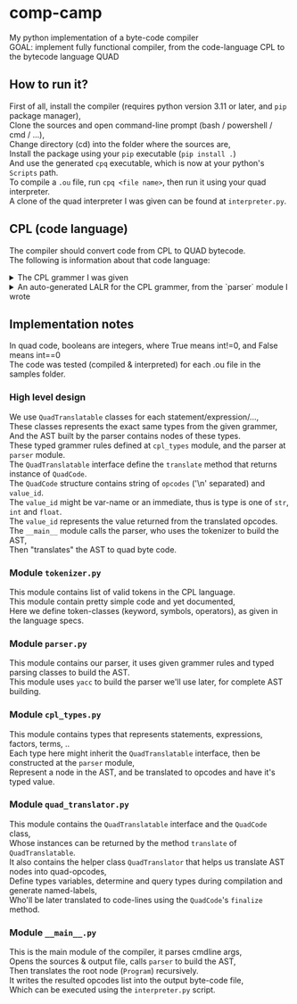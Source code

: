 # comp-camp
My python implementation of a byte-code compiler <br />
GOAL: implement fully functional compiler, from the code-language CPL to the bytecode language QUAD

## How to run it?
First of all, install the compiler (requires python version 3.11 or later, and `pip` package manager), <br />
Clone the sources and open command-line prompt (bash / powershell / cmd / ...), <br />
Change directory (cd) into the folder where the sources are, <br />
Install the package using your `pip` executable (`pip install .`) <br />
And use the generated `cpq` executable, which is now at your python's `Scripts` path. <br />
To compile a `.ou` file, run `cpq <file name>`, then run it using your quad interpreter. <br />
A clone of the quad interpreter I was given can be found at `interpreter.py`.

## CPL (code language)
The compiler should convert code from CPL to QUAD bytecode. <br />
The following is information about that code language:

<details>
    <summary>The CPL grammer I was given</summary>

    program -> declarations stmt_block

    declarations -> declarations declaration
        | epsilon

    declaration -> idlist ':' type ';'

    type -> INT
        | FLOAT

    idlist -> idlist ',' ID
        | ID

    stmt -> assignment_stmt
        | input_stmt
        | output_stmt
        | if_stmt
        | while_stmt
        | switch_stmt
        | break_stmt
        | stmt_block

    assignment_stmt -> ID '=' expression ';'

    input_stmt -> INPUT '(' ID ')' ';'

    output_stmt -> OUTPUT '(' expression ')' ';'

    if_stmt -> IF '(' boolexpr ')' stmt ELSE stmt

    while_stmt -> WHILE '(' boolexpr ')' stmt

    switch_stmt -> SWITCH '(' expression ')' '{' caselist DEFAULT ':' stmtlist '}'

    caselist -> caselist CASE NUM ':' stmtlist
        | epsilon

    break_stmt -> BREAK ';'

    stmt_block -> '{' stmtlist '}'

    stmtlist -> stmtlist stmt
        | epsilon

    boolexpr -> boolexpr OR boolterm
        | boolterm

    boolterm -> boolterm AND boolfactor
        | boolfactor

    boolfactor -> NOT '(' boolexpr ')'
        | expression RELOP expression

    expression -> expression ADDOP term
        | term

    term -> term MULOP factor
        | factor

    factor -> '(' expression ')'
        | CAST '(' expression ')'
        | ID
        | NUM
</details>

<details>
    <summary>An auto-generated LALR for the CPL grammer, from the `parser` module I wrote</summary>

    state 0

        (0) S' -> . program
        (1) program -> . declarations stmt_block
        (2) declarations -> . declarations declaration
        (3) declarations -> . epsilon
        (43) epsilon -> .

        LBRACE          reduce using rule 43 (epsilon -> .)
        ID              reduce using rule 43 (epsilon -> .)

        program                        shift and go to state 1
        declarations                   shift and go to state 2
        epsilon                        shift and go to state 3

    state 1

        (0) S' -> program .



    state 2

        (1) program -> declarations . stmt_block
        (2) declarations -> declarations . declaration
        (26) stmt_block -> . LBRACE stmtlist RBRACE
        (4) declaration -> . idlist COLONS type SEMICOLON
        (7) idlist -> . idlist COMMA ID
        (8) idlist -> . ID

        LBRACE          shift and go to state 6
        ID              shift and go to state 8

        stmt_block                     shift and go to state 4
        declaration                    shift and go to state 5
        idlist                         shift and go to state 7

    state 3

        (3) declarations -> epsilon .

        LBRACE          reduce using rule 3 (declarations -> epsilon .)
        ID              reduce using rule 3 (declarations -> epsilon .)


    state 4

        (1) program -> declarations stmt_block .

        $end            reduce using rule 1 (program -> declarations stmt_block .)


    state 5

        (2) declarations -> declarations declaration .

        LBRACE          reduce using rule 2 (declarations -> declarations declaration .)
        ID              reduce using rule 2 (declarations -> declarations declaration .)


    state 6

        (26) stmt_block -> LBRACE . stmtlist RBRACE
        (27) stmtlist -> . stmtlist stmt
        (28) stmtlist -> . epsilon
        (43) epsilon -> .

        RBRACE          reduce using rule 43 (epsilon -> .)
        ID              reduce using rule 43 (epsilon -> .)
        INPUT           reduce using rule 43 (epsilon -> .)
        OUTPUT          reduce using rule 43 (epsilon -> .)
        IF              reduce using rule 43 (epsilon -> .)
        WHILE           reduce using rule 43 (epsilon -> .)
        SWITCH          reduce using rule 43 (epsilon -> .)
        BREAK           reduce using rule 43 (epsilon -> .)
        LBRACE          reduce using rule 43 (epsilon -> .)

        stmtlist                       shift and go to state 9
        epsilon                        shift and go to state 10

    state 7

        (4) declaration -> idlist . COLONS type SEMICOLON
        (7) idlist -> idlist . COMMA ID

        COLONS          shift and go to state 11
        COMMA           shift and go to state 12


    state 8

        (8) idlist -> ID .

        COLONS          reduce using rule 8 (idlist -> ID .)
        COMMA           reduce using rule 8 (idlist -> ID .)


    state 9

        (26) stmt_block -> LBRACE stmtlist . RBRACE
        (27) stmtlist -> stmtlist . stmt
        (9) stmt -> . assignment_stmt
        (10) stmt -> . input_stmt
        (11) stmt -> . output_stmt
        (12) stmt -> . if_stmt
        (13) stmt -> . while_stmt
        (14) stmt -> . switch_stmt
        (15) stmt -> . break_stmt
        (16) stmt -> . stmt_block
        (17) assignment_stmt -> . ID ASSIGNMENT expression SEMICOLON
        (18) input_stmt -> . INPUT LPARENT ID RPARENT SEMICOLON
        (19) output_stmt -> . OUTPUT LPARENT expression RPARENT SEMICOLON
        (20) if_stmt -> . IF LPARENT boolexpr RPARENT stmt ELSE stmt
        (21) while_stmt -> . WHILE LPARENT boolexpr RPARENT stmt
        (22) switch_stmt -> . SWITCH LPARENT expression RPARENT LBRACE caselist DEFAULT COLONS stmtlist RBRACE
        (25) break_stmt -> . BREAK SEMICOLON
        (26) stmt_block -> . LBRACE stmtlist RBRACE

        RBRACE          shift and go to state 13
        ID              shift and go to state 23
        INPUT           shift and go to state 24
        OUTPUT          shift and go to state 25
        IF              shift and go to state 26
        WHILE           shift and go to state 27
        SWITCH          shift and go to state 28
        BREAK           shift and go to state 29
        LBRACE          shift and go to state 6

        stmt                           shift and go to state 14
        assignment_stmt                shift and go to state 15
        input_stmt                     shift and go to state 16
        output_stmt                    shift and go to state 17
        if_stmt                        shift and go to state 18
        while_stmt                     shift and go to state 19
        switch_stmt                    shift and go to state 20
        break_stmt                     shift and go to state 21
        stmt_block                     shift and go to state 22

    state 10

        (28) stmtlist -> epsilon .

        RBRACE          reduce using rule 28 (stmtlist -> epsilon .)
        ID              reduce using rule 28 (stmtlist -> epsilon .)
        INPUT           reduce using rule 28 (stmtlist -> epsilon .)
        OUTPUT          reduce using rule 28 (stmtlist -> epsilon .)
        IF              reduce using rule 28 (stmtlist -> epsilon .)
        WHILE           reduce using rule 28 (stmtlist -> epsilon .)
        SWITCH          reduce using rule 28 (stmtlist -> epsilon .)
        BREAK           reduce using rule 28 (stmtlist -> epsilon .)
        LBRACE          reduce using rule 28 (stmtlist -> epsilon .)
        DEFAULT         reduce using rule 28 (stmtlist -> epsilon .)
        CASE            reduce using rule 28 (stmtlist -> epsilon .)


    state 11

        (4) declaration -> idlist COLONS . type SEMICOLON
        (5) type -> . INT
        (6) type -> . FLOAT

        INT             shift and go to state 31
        FLOAT           shift and go to state 32

        type                           shift and go to state 30

    state 12

        (7) idlist -> idlist COMMA . ID

        ID              shift and go to state 33


    state 13

        (26) stmt_block -> LBRACE stmtlist RBRACE .

        $end            reduce using rule 26 (stmt_block -> LBRACE stmtlist RBRACE .)
        RBRACE          reduce using rule 26 (stmt_block -> LBRACE stmtlist RBRACE .)
        ID              reduce using rule 26 (stmt_block -> LBRACE stmtlist RBRACE .)
        INPUT           reduce using rule 26 (stmt_block -> LBRACE stmtlist RBRACE .)
        OUTPUT          reduce using rule 26 (stmt_block -> LBRACE stmtlist RBRACE .)
        IF              reduce using rule 26 (stmt_block -> LBRACE stmtlist RBRACE .)
        WHILE           reduce using rule 26 (stmt_block -> LBRACE stmtlist RBRACE .)
        SWITCH          reduce using rule 26 (stmt_block -> LBRACE stmtlist RBRACE .)
        BREAK           reduce using rule 26 (stmt_block -> LBRACE stmtlist RBRACE .)
        LBRACE          reduce using rule 26 (stmt_block -> LBRACE stmtlist RBRACE .)
        ELSE            reduce using rule 26 (stmt_block -> LBRACE stmtlist RBRACE .)
        DEFAULT         reduce using rule 26 (stmt_block -> LBRACE stmtlist RBRACE .)
        CASE            reduce using rule 26 (stmt_block -> LBRACE stmtlist RBRACE .)


    state 14

        (27) stmtlist -> stmtlist stmt .

        RBRACE          reduce using rule 27 (stmtlist -> stmtlist stmt .)
        ID              reduce using rule 27 (stmtlist -> stmtlist stmt .)
        INPUT           reduce using rule 27 (stmtlist -> stmtlist stmt .)
        OUTPUT          reduce using rule 27 (stmtlist -> stmtlist stmt .)
        IF              reduce using rule 27 (stmtlist -> stmtlist stmt .)
        WHILE           reduce using rule 27 (stmtlist -> stmtlist stmt .)
        SWITCH          reduce using rule 27 (stmtlist -> stmtlist stmt .)
        BREAK           reduce using rule 27 (stmtlist -> stmtlist stmt .)
        LBRACE          reduce using rule 27 (stmtlist -> stmtlist stmt .)
        DEFAULT         reduce using rule 27 (stmtlist -> stmtlist stmt .)
        CASE            reduce using rule 27 (stmtlist -> stmtlist stmt .)


    state 15

        (9) stmt -> assignment_stmt .

        RBRACE          reduce using rule 9 (stmt -> assignment_stmt .)
        ID              reduce using rule 9 (stmt -> assignment_stmt .)
        INPUT           reduce using rule 9 (stmt -> assignment_stmt .)
        OUTPUT          reduce using rule 9 (stmt -> assignment_stmt .)
        IF              reduce using rule 9 (stmt -> assignment_stmt .)
        WHILE           reduce using rule 9 (stmt -> assignment_stmt .)
        SWITCH          reduce using rule 9 (stmt -> assignment_stmt .)
        BREAK           reduce using rule 9 (stmt -> assignment_stmt .)
        LBRACE          reduce using rule 9 (stmt -> assignment_stmt .)
        ELSE            reduce using rule 9 (stmt -> assignment_stmt .)
        DEFAULT         reduce using rule 9 (stmt -> assignment_stmt .)
        CASE            reduce using rule 9 (stmt -> assignment_stmt .)


    state 16

        (10) stmt -> input_stmt .

        RBRACE          reduce using rule 10 (stmt -> input_stmt .)
        ID              reduce using rule 10 (stmt -> input_stmt .)
        INPUT           reduce using rule 10 (stmt -> input_stmt .)
        OUTPUT          reduce using rule 10 (stmt -> input_stmt .)
        IF              reduce using rule 10 (stmt -> input_stmt .)
        WHILE           reduce using rule 10 (stmt -> input_stmt .)
        SWITCH          reduce using rule 10 (stmt -> input_stmt .)
        BREAK           reduce using rule 10 (stmt -> input_stmt .)
        LBRACE          reduce using rule 10 (stmt -> input_stmt .)
        ELSE            reduce using rule 10 (stmt -> input_stmt .)
        DEFAULT         reduce using rule 10 (stmt -> input_stmt .)
        CASE            reduce using rule 10 (stmt -> input_stmt .)


    state 17

        (11) stmt -> output_stmt .

        RBRACE          reduce using rule 11 (stmt -> output_stmt .)
        ID              reduce using rule 11 (stmt -> output_stmt .)
        INPUT           reduce using rule 11 (stmt -> output_stmt .)
        OUTPUT          reduce using rule 11 (stmt -> output_stmt .)
        IF              reduce using rule 11 (stmt -> output_stmt .)
        WHILE           reduce using rule 11 (stmt -> output_stmt .)
        SWITCH          reduce using rule 11 (stmt -> output_stmt .)
        BREAK           reduce using rule 11 (stmt -> output_stmt .)
        LBRACE          reduce using rule 11 (stmt -> output_stmt .)
        ELSE            reduce using rule 11 (stmt -> output_stmt .)
        DEFAULT         reduce using rule 11 (stmt -> output_stmt .)
        CASE            reduce using rule 11 (stmt -> output_stmt .)


    state 18

        (12) stmt -> if_stmt .

        RBRACE          reduce using rule 12 (stmt -> if_stmt .)
        ID              reduce using rule 12 (stmt -> if_stmt .)
        INPUT           reduce using rule 12 (stmt -> if_stmt .)
        OUTPUT          reduce using rule 12 (stmt -> if_stmt .)
        IF              reduce using rule 12 (stmt -> if_stmt .)
        WHILE           reduce using rule 12 (stmt -> if_stmt .)
        SWITCH          reduce using rule 12 (stmt -> if_stmt .)
        BREAK           reduce using rule 12 (stmt -> if_stmt .)
        LBRACE          reduce using rule 12 (stmt -> if_stmt .)
        ELSE            reduce using rule 12 (stmt -> if_stmt .)
        DEFAULT         reduce using rule 12 (stmt -> if_stmt .)
        CASE            reduce using rule 12 (stmt -> if_stmt .)


    state 19

        (13) stmt -> while_stmt .

        RBRACE          reduce using rule 13 (stmt -> while_stmt .)
        ID              reduce using rule 13 (stmt -> while_stmt .)
        INPUT           reduce using rule 13 (stmt -> while_stmt .)
        OUTPUT          reduce using rule 13 (stmt -> while_stmt .)
        IF              reduce using rule 13 (stmt -> while_stmt .)
        WHILE           reduce using rule 13 (stmt -> while_stmt .)
        SWITCH          reduce using rule 13 (stmt -> while_stmt .)
        BREAK           reduce using rule 13 (stmt -> while_stmt .)
        LBRACE          reduce using rule 13 (stmt -> while_stmt .)
        ELSE            reduce using rule 13 (stmt -> while_stmt .)
        DEFAULT         reduce using rule 13 (stmt -> while_stmt .)
        CASE            reduce using rule 13 (stmt -> while_stmt .)


    state 20

        (14) stmt -> switch_stmt .

        RBRACE          reduce using rule 14 (stmt -> switch_stmt .)
        ID              reduce using rule 14 (stmt -> switch_stmt .)
        INPUT           reduce using rule 14 (stmt -> switch_stmt .)
        OUTPUT          reduce using rule 14 (stmt -> switch_stmt .)
        IF              reduce using rule 14 (stmt -> switch_stmt .)
        WHILE           reduce using rule 14 (stmt -> switch_stmt .)
        SWITCH          reduce using rule 14 (stmt -> switch_stmt .)
        BREAK           reduce using rule 14 (stmt -> switch_stmt .)
        LBRACE          reduce using rule 14 (stmt -> switch_stmt .)
        ELSE            reduce using rule 14 (stmt -> switch_stmt .)
        DEFAULT         reduce using rule 14 (stmt -> switch_stmt .)
        CASE            reduce using rule 14 (stmt -> switch_stmt .)


    state 21

        (15) stmt -> break_stmt .

        RBRACE          reduce using rule 15 (stmt -> break_stmt .)
        ID              reduce using rule 15 (stmt -> break_stmt .)
        INPUT           reduce using rule 15 (stmt -> break_stmt .)
        OUTPUT          reduce using rule 15 (stmt -> break_stmt .)
        IF              reduce using rule 15 (stmt -> break_stmt .)
        WHILE           reduce using rule 15 (stmt -> break_stmt .)
        SWITCH          reduce using rule 15 (stmt -> break_stmt .)
        BREAK           reduce using rule 15 (stmt -> break_stmt .)
        LBRACE          reduce using rule 15 (stmt -> break_stmt .)
        ELSE            reduce using rule 15 (stmt -> break_stmt .)
        DEFAULT         reduce using rule 15 (stmt -> break_stmt .)
        CASE            reduce using rule 15 (stmt -> break_stmt .)


    state 22

        (16) stmt -> stmt_block .

        RBRACE          reduce using rule 16 (stmt -> stmt_block .)
        ID              reduce using rule 16 (stmt -> stmt_block .)
        INPUT           reduce using rule 16 (stmt -> stmt_block .)
        OUTPUT          reduce using rule 16 (stmt -> stmt_block .)
        IF              reduce using rule 16 (stmt -> stmt_block .)
        WHILE           reduce using rule 16 (stmt -> stmt_block .)
        SWITCH          reduce using rule 16 (stmt -> stmt_block .)
        BREAK           reduce using rule 16 (stmt -> stmt_block .)
        LBRACE          reduce using rule 16 (stmt -> stmt_block .)
        ELSE            reduce using rule 16 (stmt -> stmt_block .)
        DEFAULT         reduce using rule 16 (stmt -> stmt_block .)
        CASE            reduce using rule 16 (stmt -> stmt_block .)


    state 23

        (17) assignment_stmt -> ID . ASSIGNMENT expression SEMICOLON

        ASSIGNMENT      shift and go to state 34


    state 24

        (18) input_stmt -> INPUT . LPARENT ID RPARENT SEMICOLON

        LPARENT         shift and go to state 35


    state 25

        (19) output_stmt -> OUTPUT . LPARENT expression RPARENT SEMICOLON

        LPARENT         shift and go to state 36


    state 26

        (20) if_stmt -> IF . LPARENT boolexpr RPARENT stmt ELSE stmt

        LPARENT         shift and go to state 37


    state 27

        (21) while_stmt -> WHILE . LPARENT boolexpr RPARENT stmt

        LPARENT         shift and go to state 38


    state 28

        (22) switch_stmt -> SWITCH . LPARENT expression RPARENT LBRACE caselist DEFAULT COLONS stmtlist RBRACE

        LPARENT         shift and go to state 39


    state 29

        (25) break_stmt -> BREAK . SEMICOLON

        SEMICOLON       shift and go to state 40


    state 30

        (4) declaration -> idlist COLONS type . SEMICOLON

        SEMICOLON       shift and go to state 41


    state 31

        (5) type -> INT .

        SEMICOLON       reduce using rule 5 (type -> INT .)


    state 32

        (6) type -> FLOAT .

        SEMICOLON       reduce using rule 6 (type -> FLOAT .)


    state 33

        (7) idlist -> idlist COMMA ID .

        COLONS          reduce using rule 7 (idlist -> idlist COMMA ID .)
        COMMA           reduce using rule 7 (idlist -> idlist COMMA ID .)


    state 34

        (17) assignment_stmt -> ID ASSIGNMENT . expression SEMICOLON
        (35) expression -> . expression ADDOP term
        (36) expression -> . term
        (37) term -> . term MULOP factor
        (38) term -> . factor
        (39) factor -> . LPARENT expression RPARENT
        (40) factor -> . CAST LPARENT expression RPARENT
        (41) factor -> . ID
        (42) factor -> . NUM

        LPARENT         shift and go to state 46
        CAST            shift and go to state 47
        ID              shift and go to state 42
        NUM             shift and go to state 48

        expression                     shift and go to state 43
        term                           shift and go to state 44
        factor                         shift and go to state 45

    state 35

        (18) input_stmt -> INPUT LPARENT . ID RPARENT SEMICOLON

        ID              shift and go to state 49


    state 36

        (19) output_stmt -> OUTPUT LPARENT . expression RPARENT SEMICOLON
        (35) expression -> . expression ADDOP term
        (36) expression -> . term
        (37) term -> . term MULOP factor
        (38) term -> . factor
        (39) factor -> . LPARENT expression RPARENT
        (40) factor -> . CAST LPARENT expression RPARENT
        (41) factor -> . ID
        (42) factor -> . NUM

        LPARENT         shift and go to state 46
        CAST            shift and go to state 47
        ID              shift and go to state 42
        NUM             shift and go to state 48

        expression                     shift and go to state 50
        term                           shift and go to state 44
        factor                         shift and go to state 45

    state 37

        (20) if_stmt -> IF LPARENT . boolexpr RPARENT stmt ELSE stmt
        (29) boolexpr -> . boolexpr OR boolterm
        (30) boolexpr -> . boolterm
        (31) boolterm -> . boolterm AND boolfactor
        (32) boolterm -> . boolfactor
        (33) boolfactor -> . NOT LPARENT boolexpr RPARENT
        (34) boolfactor -> . expression RELOP expression
        (35) expression -> . expression ADDOP term
        (36) expression -> . term
        (37) term -> . term MULOP factor
        (38) term -> . factor
        (39) factor -> . LPARENT expression RPARENT
        (40) factor -> . CAST LPARENT expression RPARENT
        (41) factor -> . ID
        (42) factor -> . NUM

        NOT             shift and go to state 54
        LPARENT         shift and go to state 46
        CAST            shift and go to state 47
        ID              shift and go to state 42
        NUM             shift and go to state 48

        boolexpr                       shift and go to state 51
        boolterm                       shift and go to state 52
        boolfactor                     shift and go to state 53
        expression                     shift and go to state 55
        term                           shift and go to state 44
        factor                         shift and go to state 45

    state 38

        (21) while_stmt -> WHILE LPARENT . boolexpr RPARENT stmt
        (29) boolexpr -> . boolexpr OR boolterm
        (30) boolexpr -> . boolterm
        (31) boolterm -> . boolterm AND boolfactor
        (32) boolterm -> . boolfactor
        (33) boolfactor -> . NOT LPARENT boolexpr RPARENT
        (34) boolfactor -> . expression RELOP expression
        (35) expression -> . expression ADDOP term
        (36) expression -> . term
        (37) term -> . term MULOP factor
        (38) term -> . factor
        (39) factor -> . LPARENT expression RPARENT
        (40) factor -> . CAST LPARENT expression RPARENT
        (41) factor -> . ID
        (42) factor -> . NUM

        NOT             shift and go to state 54
        LPARENT         shift and go to state 46
        CAST            shift and go to state 47
        ID              shift and go to state 42
        NUM             shift and go to state 48

        boolexpr                       shift and go to state 56
        boolterm                       shift and go to state 52
        boolfactor                     shift and go to state 53
        expression                     shift and go to state 55
        term                           shift and go to state 44
        factor                         shift and go to state 45

    state 39

        (22) switch_stmt -> SWITCH LPARENT . expression RPARENT LBRACE caselist DEFAULT COLONS stmtlist RBRACE
        (35) expression -> . expression ADDOP term
        (36) expression -> . term
        (37) term -> . term MULOP factor
        (38) term -> . factor
        (39) factor -> . LPARENT expression RPARENT
        (40) factor -> . CAST LPARENT expression RPARENT
        (41) factor -> . ID
        (42) factor -> . NUM

        LPARENT         shift and go to state 46
        CAST            shift and go to state 47
        ID              shift and go to state 42
        NUM             shift and go to state 48

        expression                     shift and go to state 57
        term                           shift and go to state 44
        factor                         shift and go to state 45

    state 40

        (25) break_stmt -> BREAK SEMICOLON .

        RBRACE          reduce using rule 25 (break_stmt -> BREAK SEMICOLON .)
        ID              reduce using rule 25 (break_stmt -> BREAK SEMICOLON .)
        INPUT           reduce using rule 25 (break_stmt -> BREAK SEMICOLON .)
        OUTPUT          reduce using rule 25 (break_stmt -> BREAK SEMICOLON .)
        IF              reduce using rule 25 (break_stmt -> BREAK SEMICOLON .)
        WHILE           reduce using rule 25 (break_stmt -> BREAK SEMICOLON .)
        SWITCH          reduce using rule 25 (break_stmt -> BREAK SEMICOLON .)
        BREAK           reduce using rule 25 (break_stmt -> BREAK SEMICOLON .)
        LBRACE          reduce using rule 25 (break_stmt -> BREAK SEMICOLON .)
        ELSE            reduce using rule 25 (break_stmt -> BREAK SEMICOLON .)
        DEFAULT         reduce using rule 25 (break_stmt -> BREAK SEMICOLON .)
        CASE            reduce using rule 25 (break_stmt -> BREAK SEMICOLON .)


    state 41

        (4) declaration -> idlist COLONS type SEMICOLON .

        LBRACE          reduce using rule 4 (declaration -> idlist COLONS type SEMICOLON .)
        ID              reduce using rule 4 (declaration -> idlist COLONS type SEMICOLON .)


    state 42

        (41) factor -> ID .

        MULOP           reduce using rule 41 (factor -> ID .)
        SEMICOLON       reduce using rule 41 (factor -> ID .)
        ADDOP           reduce using rule 41 (factor -> ID .)
        RPARENT         reduce using rule 41 (factor -> ID .)
        RELOP           reduce using rule 41 (factor -> ID .)
        AND             reduce using rule 41 (factor -> ID .)
        OR              reduce using rule 41 (factor -> ID .)


    state 43

        (17) assignment_stmt -> ID ASSIGNMENT expression . SEMICOLON
        (35) expression -> expression . ADDOP term

        SEMICOLON       shift and go to state 58
        ADDOP           shift and go to state 59


    state 44

        (36) expression -> term .
        (37) term -> term . MULOP factor

        SEMICOLON       reduce using rule 36 (expression -> term .)
        ADDOP           reduce using rule 36 (expression -> term .)
        RPARENT         reduce using rule 36 (expression -> term .)
        RELOP           reduce using rule 36 (expression -> term .)
        AND             reduce using rule 36 (expression -> term .)
        OR              reduce using rule 36 (expression -> term .)
        MULOP           shift and go to state 60


    state 45

        (38) term -> factor .

        MULOP           reduce using rule 38 (term -> factor .)
        SEMICOLON       reduce using rule 38 (term -> factor .)
        ADDOP           reduce using rule 38 (term -> factor .)
        RPARENT         reduce using rule 38 (term -> factor .)
        RELOP           reduce using rule 38 (term -> factor .)
        AND             reduce using rule 38 (term -> factor .)
        OR              reduce using rule 38 (term -> factor .)


    state 46

        (39) factor -> LPARENT . expression RPARENT
        (35) expression -> . expression ADDOP term
        (36) expression -> . term
        (37) term -> . term MULOP factor
        (38) term -> . factor
        (39) factor -> . LPARENT expression RPARENT
        (40) factor -> . CAST LPARENT expression RPARENT
        (41) factor -> . ID
        (42) factor -> . NUM

        LPARENT         shift and go to state 46
        CAST            shift and go to state 47
        ID              shift and go to state 42
        NUM             shift and go to state 48

        expression                     shift and go to state 61
        term                           shift and go to state 44
        factor                         shift and go to state 45

    state 47

        (40) factor -> CAST . LPARENT expression RPARENT

        LPARENT         shift and go to state 62


    state 48

        (42) factor -> NUM .

        MULOP           reduce using rule 42 (factor -> NUM .)
        SEMICOLON       reduce using rule 42 (factor -> NUM .)
        ADDOP           reduce using rule 42 (factor -> NUM .)
        RPARENT         reduce using rule 42 (factor -> NUM .)
        RELOP           reduce using rule 42 (factor -> NUM .)
        AND             reduce using rule 42 (factor -> NUM .)
        OR              reduce using rule 42 (factor -> NUM .)


    state 49

        (18) input_stmt -> INPUT LPARENT ID . RPARENT SEMICOLON

        RPARENT         shift and go to state 63


    state 50

        (19) output_stmt -> OUTPUT LPARENT expression . RPARENT SEMICOLON
        (35) expression -> expression . ADDOP term

        RPARENT         shift and go to state 64
        ADDOP           shift and go to state 59


    state 51

        (20) if_stmt -> IF LPARENT boolexpr . RPARENT stmt ELSE stmt
        (29) boolexpr -> boolexpr . OR boolterm

        RPARENT         shift and go to state 65
        OR              shift and go to state 66


    state 52

        (30) boolexpr -> boolterm .
        (31) boolterm -> boolterm . AND boolfactor

        RPARENT         reduce using rule 30 (boolexpr -> boolterm .)
        OR              reduce using rule 30 (boolexpr -> boolterm .)
        AND             shift and go to state 67


    state 53

        (32) boolterm -> boolfactor .

        AND             reduce using rule 32 (boolterm -> boolfactor .)
        RPARENT         reduce using rule 32 (boolterm -> boolfactor .)
        OR              reduce using rule 32 (boolterm -> boolfactor .)


    state 54

        (33) boolfactor -> NOT . LPARENT boolexpr RPARENT

        LPARENT         shift and go to state 68


    state 55

        (34) boolfactor -> expression . RELOP expression
        (35) expression -> expression . ADDOP term

        RELOP           shift and go to state 69
        ADDOP           shift and go to state 59


    state 56

        (21) while_stmt -> WHILE LPARENT boolexpr . RPARENT stmt
        (29) boolexpr -> boolexpr . OR boolterm

        RPARENT         shift and go to state 70
        OR              shift and go to state 66


    state 57

        (22) switch_stmt -> SWITCH LPARENT expression . RPARENT LBRACE caselist DEFAULT COLONS stmtlist RBRACE
        (35) expression -> expression . ADDOP term

        RPARENT         shift and go to state 71
        ADDOP           shift and go to state 59


    state 58

        (17) assignment_stmt -> ID ASSIGNMENT expression SEMICOLON .

        RBRACE          reduce using rule 17 (assignment_stmt -> ID ASSIGNMENT expression SEMICOLON .)
        ID              reduce using rule 17 (assignment_stmt -> ID ASSIGNMENT expression SEMICOLON .)
        INPUT           reduce using rule 17 (assignment_stmt -> ID ASSIGNMENT expression SEMICOLON .)
        OUTPUT          reduce using rule 17 (assignment_stmt -> ID ASSIGNMENT expression SEMICOLON .)
        IF              reduce using rule 17 (assignment_stmt -> ID ASSIGNMENT expression SEMICOLON .)
        WHILE           reduce using rule 17 (assignment_stmt -> ID ASSIGNMENT expression SEMICOLON .)
        SWITCH          reduce using rule 17 (assignment_stmt -> ID ASSIGNMENT expression SEMICOLON .)
        BREAK           reduce using rule 17 (assignment_stmt -> ID ASSIGNMENT expression SEMICOLON .)
        LBRACE          reduce using rule 17 (assignment_stmt -> ID ASSIGNMENT expression SEMICOLON .)
        ELSE            reduce using rule 17 (assignment_stmt -> ID ASSIGNMENT expression SEMICOLON .)
        DEFAULT         reduce using rule 17 (assignment_stmt -> ID ASSIGNMENT expression SEMICOLON .)
        CASE            reduce using rule 17 (assignment_stmt -> ID ASSIGNMENT expression SEMICOLON .)


    state 59

        (35) expression -> expression ADDOP . term
        (37) term -> . term MULOP factor
        (38) term -> . factor
        (39) factor -> . LPARENT expression RPARENT
        (40) factor -> . CAST LPARENT expression RPARENT
        (41) factor -> . ID
        (42) factor -> . NUM

        LPARENT         shift and go to state 46
        CAST            shift and go to state 47
        ID              shift and go to state 42
        NUM             shift and go to state 48

        term                           shift and go to state 72
        factor                         shift and go to state 45

    state 60

        (37) term -> term MULOP . factor
        (39) factor -> . LPARENT expression RPARENT
        (40) factor -> . CAST LPARENT expression RPARENT
        (41) factor -> . ID
        (42) factor -> . NUM

        LPARENT         shift and go to state 46
        CAST            shift and go to state 47
        ID              shift and go to state 42
        NUM             shift and go to state 48

        factor                         shift and go to state 73

    state 61

        (39) factor -> LPARENT expression . RPARENT
        (35) expression -> expression . ADDOP term

        RPARENT         shift and go to state 74
        ADDOP           shift and go to state 59


    state 62

        (40) factor -> CAST LPARENT . expression RPARENT
        (35) expression -> . expression ADDOP term
        (36) expression -> . term
        (37) term -> . term MULOP factor
        (38) term -> . factor
        (39) factor -> . LPARENT expression RPARENT
        (40) factor -> . CAST LPARENT expression RPARENT
        (41) factor -> . ID
        (42) factor -> . NUM

        LPARENT         shift and go to state 46
        CAST            shift and go to state 47
        ID              shift and go to state 42
        NUM             shift and go to state 48

        expression                     shift and go to state 75
        term                           shift and go to state 44
        factor                         shift and go to state 45

    state 63

        (18) input_stmt -> INPUT LPARENT ID RPARENT . SEMICOLON

        SEMICOLON       shift and go to state 76


    state 64

        (19) output_stmt -> OUTPUT LPARENT expression RPARENT . SEMICOLON

        SEMICOLON       shift and go to state 77


    state 65

        (20) if_stmt -> IF LPARENT boolexpr RPARENT . stmt ELSE stmt
        (9) stmt -> . assignment_stmt
        (10) stmt -> . input_stmt
        (11) stmt -> . output_stmt
        (12) stmt -> . if_stmt
        (13) stmt -> . while_stmt
        (14) stmt -> . switch_stmt
        (15) stmt -> . break_stmt
        (16) stmt -> . stmt_block
        (17) assignment_stmt -> . ID ASSIGNMENT expression SEMICOLON
        (18) input_stmt -> . INPUT LPARENT ID RPARENT SEMICOLON
        (19) output_stmt -> . OUTPUT LPARENT expression RPARENT SEMICOLON
        (20) if_stmt -> . IF LPARENT boolexpr RPARENT stmt ELSE stmt
        (21) while_stmt -> . WHILE LPARENT boolexpr RPARENT stmt
        (22) switch_stmt -> . SWITCH LPARENT expression RPARENT LBRACE caselist DEFAULT COLONS stmtlist RBRACE
        (25) break_stmt -> . BREAK SEMICOLON
        (26) stmt_block -> . LBRACE stmtlist RBRACE

        ID              shift and go to state 23
        INPUT           shift and go to state 24
        OUTPUT          shift and go to state 25
        IF              shift and go to state 26
        WHILE           shift and go to state 27
        SWITCH          shift and go to state 28
        BREAK           shift and go to state 29
        LBRACE          shift and go to state 6

        stmt                           shift and go to state 78
        assignment_stmt                shift and go to state 15
        input_stmt                     shift and go to state 16
        output_stmt                    shift and go to state 17
        if_stmt                        shift and go to state 18
        while_stmt                     shift and go to state 19
        switch_stmt                    shift and go to state 20
        break_stmt                     shift and go to state 21
        stmt_block                     shift and go to state 22

    state 66

        (29) boolexpr -> boolexpr OR . boolterm
        (31) boolterm -> . boolterm AND boolfactor
        (32) boolterm -> . boolfactor
        (33) boolfactor -> . NOT LPARENT boolexpr RPARENT
        (34) boolfactor -> . expression RELOP expression
        (35) expression -> . expression ADDOP term
        (36) expression -> . term
        (37) term -> . term MULOP factor
        (38) term -> . factor
        (39) factor -> . LPARENT expression RPARENT
        (40) factor -> . CAST LPARENT expression RPARENT
        (41) factor -> . ID
        (42) factor -> . NUM

        NOT             shift and go to state 54
        LPARENT         shift and go to state 46
        CAST            shift and go to state 47
        ID              shift and go to state 42
        NUM             shift and go to state 48

        boolterm                       shift and go to state 79
        boolfactor                     shift and go to state 53
        expression                     shift and go to state 55
        term                           shift and go to state 44
        factor                         shift and go to state 45

    state 67

        (31) boolterm -> boolterm AND . boolfactor
        (33) boolfactor -> . NOT LPARENT boolexpr RPARENT
        (34) boolfactor -> . expression RELOP expression
        (35) expression -> . expression ADDOP term
        (36) expression -> . term
        (37) term -> . term MULOP factor
        (38) term -> . factor
        (39) factor -> . LPARENT expression RPARENT
        (40) factor -> . CAST LPARENT expression RPARENT
        (41) factor -> . ID
        (42) factor -> . NUM

        NOT             shift and go to state 54
        LPARENT         shift and go to state 46
        CAST            shift and go to state 47
        ID              shift and go to state 42
        NUM             shift and go to state 48

        boolfactor                     shift and go to state 80
        expression                     shift and go to state 55
        term                           shift and go to state 44
        factor                         shift and go to state 45

    state 68

        (33) boolfactor -> NOT LPARENT . boolexpr RPARENT
        (29) boolexpr -> . boolexpr OR boolterm
        (30) boolexpr -> . boolterm
        (31) boolterm -> . boolterm AND boolfactor
        (32) boolterm -> . boolfactor
        (33) boolfactor -> . NOT LPARENT boolexpr RPARENT
        (34) boolfactor -> . expression RELOP expression
        (35) expression -> . expression ADDOP term
        (36) expression -> . term
        (37) term -> . term MULOP factor
        (38) term -> . factor
        (39) factor -> . LPARENT expression RPARENT
        (40) factor -> . CAST LPARENT expression RPARENT
        (41) factor -> . ID
        (42) factor -> . NUM

        NOT             shift and go to state 54
        LPARENT         shift and go to state 46
        CAST            shift and go to state 47
        ID              shift and go to state 42
        NUM             shift and go to state 48

        boolexpr                       shift and go to state 81
        boolterm                       shift and go to state 52
        boolfactor                     shift and go to state 53
        expression                     shift and go to state 55
        term                           shift and go to state 44
        factor                         shift and go to state 45

    state 69

        (34) boolfactor -> expression RELOP . expression
        (35) expression -> . expression ADDOP term
        (36) expression -> . term
        (37) term -> . term MULOP factor
        (38) term -> . factor
        (39) factor -> . LPARENT expression RPARENT
        (40) factor -> . CAST LPARENT expression RPARENT
        (41) factor -> . ID
        (42) factor -> . NUM

        LPARENT         shift and go to state 46
        CAST            shift and go to state 47
        ID              shift and go to state 42
        NUM             shift and go to state 48

        expression                     shift and go to state 82
        term                           shift and go to state 44
        factor                         shift and go to state 45

    state 70

        (21) while_stmt -> WHILE LPARENT boolexpr RPARENT . stmt
        (9) stmt -> . assignment_stmt
        (10) stmt -> . input_stmt
        (11) stmt -> . output_stmt
        (12) stmt -> . if_stmt
        (13) stmt -> . while_stmt
        (14) stmt -> . switch_stmt
        (15) stmt -> . break_stmt
        (16) stmt -> . stmt_block
        (17) assignment_stmt -> . ID ASSIGNMENT expression SEMICOLON
        (18) input_stmt -> . INPUT LPARENT ID RPARENT SEMICOLON
        (19) output_stmt -> . OUTPUT LPARENT expression RPARENT SEMICOLON
        (20) if_stmt -> . IF LPARENT boolexpr RPARENT stmt ELSE stmt
        (21) while_stmt -> . WHILE LPARENT boolexpr RPARENT stmt
        (22) switch_stmt -> . SWITCH LPARENT expression RPARENT LBRACE caselist DEFAULT COLONS stmtlist RBRACE
        (25) break_stmt -> . BREAK SEMICOLON
        (26) stmt_block -> . LBRACE stmtlist RBRACE

        ID              shift and go to state 23
        INPUT           shift and go to state 24
        OUTPUT          shift and go to state 25
        IF              shift and go to state 26
        WHILE           shift and go to state 27
        SWITCH          shift and go to state 28
        BREAK           shift and go to state 29
        LBRACE          shift and go to state 6

        stmt                           shift and go to state 83
        assignment_stmt                shift and go to state 15
        input_stmt                     shift and go to state 16
        output_stmt                    shift and go to state 17
        if_stmt                        shift and go to state 18
        while_stmt                     shift and go to state 19
        switch_stmt                    shift and go to state 20
        break_stmt                     shift and go to state 21
        stmt_block                     shift and go to state 22

    state 71

        (22) switch_stmt -> SWITCH LPARENT expression RPARENT . LBRACE caselist DEFAULT COLONS stmtlist RBRACE

        LBRACE          shift and go to state 84


    state 72

        (35) expression -> expression ADDOP term .
        (37) term -> term . MULOP factor

        SEMICOLON       reduce using rule 35 (expression -> expression ADDOP term .)
        ADDOP           reduce using rule 35 (expression -> expression ADDOP term .)
        RPARENT         reduce using rule 35 (expression -> expression ADDOP term .)
        RELOP           reduce using rule 35 (expression -> expression ADDOP term .)
        AND             reduce using rule 35 (expression -> expression ADDOP term .)
        OR              reduce using rule 35 (expression -> expression ADDOP term .)
        MULOP           shift and go to state 60


    state 73

        (37) term -> term MULOP factor .

        MULOP           reduce using rule 37 (term -> term MULOP factor .)
        SEMICOLON       reduce using rule 37 (term -> term MULOP factor .)
        ADDOP           reduce using rule 37 (term -> term MULOP factor .)
        RPARENT         reduce using rule 37 (term -> term MULOP factor .)
        RELOP           reduce using rule 37 (term -> term MULOP factor .)
        AND             reduce using rule 37 (term -> term MULOP factor .)
        OR              reduce using rule 37 (term -> term MULOP factor .)


    state 74

        (39) factor -> LPARENT expression RPARENT .

        MULOP           reduce using rule 39 (factor -> LPARENT expression RPARENT .)
        SEMICOLON       reduce using rule 39 (factor -> LPARENT expression RPARENT .)
        ADDOP           reduce using rule 39 (factor -> LPARENT expression RPARENT .)
        RPARENT         reduce using rule 39 (factor -> LPARENT expression RPARENT .)
        RELOP           reduce using rule 39 (factor -> LPARENT expression RPARENT .)
        AND             reduce using rule 39 (factor -> LPARENT expression RPARENT .)
        OR              reduce using rule 39 (factor -> LPARENT expression RPARENT .)


    state 75

        (40) factor -> CAST LPARENT expression . RPARENT
        (35) expression -> expression . ADDOP term

        RPARENT         shift and go to state 85
        ADDOP           shift and go to state 59


    state 76

        (18) input_stmt -> INPUT LPARENT ID RPARENT SEMICOLON .

        RBRACE          reduce using rule 18 (input_stmt -> INPUT LPARENT ID RPARENT SEMICOLON .)
        ID              reduce using rule 18 (input_stmt -> INPUT LPARENT ID RPARENT SEMICOLON .)
        INPUT           reduce using rule 18 (input_stmt -> INPUT LPARENT ID RPARENT SEMICOLON .)
        OUTPUT          reduce using rule 18 (input_stmt -> INPUT LPARENT ID RPARENT SEMICOLON .)
        IF              reduce using rule 18 (input_stmt -> INPUT LPARENT ID RPARENT SEMICOLON .)
        WHILE           reduce using rule 18 (input_stmt -> INPUT LPARENT ID RPARENT SEMICOLON .)
        SWITCH          reduce using rule 18 (input_stmt -> INPUT LPARENT ID RPARENT SEMICOLON .)
        BREAK           reduce using rule 18 (input_stmt -> INPUT LPARENT ID RPARENT SEMICOLON .)
        LBRACE          reduce using rule 18 (input_stmt -> INPUT LPARENT ID RPARENT SEMICOLON .)
        ELSE            reduce using rule 18 (input_stmt -> INPUT LPARENT ID RPARENT SEMICOLON .)
        DEFAULT         reduce using rule 18 (input_stmt -> INPUT LPARENT ID RPARENT SEMICOLON .)
        CASE            reduce using rule 18 (input_stmt -> INPUT LPARENT ID RPARENT SEMICOLON .)


    state 77

        (19) output_stmt -> OUTPUT LPARENT expression RPARENT SEMICOLON .

        RBRACE          reduce using rule 19 (output_stmt -> OUTPUT LPARENT expression RPARENT SEMICOLON .)
        ID              reduce using rule 19 (output_stmt -> OUTPUT LPARENT expression RPARENT SEMICOLON .)
        INPUT           reduce using rule 19 (output_stmt -> OUTPUT LPARENT expression RPARENT SEMICOLON .)
        OUTPUT          reduce using rule 19 (output_stmt -> OUTPUT LPARENT expression RPARENT SEMICOLON .)
        IF              reduce using rule 19 (output_stmt -> OUTPUT LPARENT expression RPARENT SEMICOLON .)
        WHILE           reduce using rule 19 (output_stmt -> OUTPUT LPARENT expression RPARENT SEMICOLON .)
        SWITCH          reduce using rule 19 (output_stmt -> OUTPUT LPARENT expression RPARENT SEMICOLON .)
        BREAK           reduce using rule 19 (output_stmt -> OUTPUT LPARENT expression RPARENT SEMICOLON .)
        LBRACE          reduce using rule 19 (output_stmt -> OUTPUT LPARENT expression RPARENT SEMICOLON .)
        ELSE            reduce using rule 19 (output_stmt -> OUTPUT LPARENT expression RPARENT SEMICOLON .)
        DEFAULT         reduce using rule 19 (output_stmt -> OUTPUT LPARENT expression RPARENT SEMICOLON .)
        CASE            reduce using rule 19 (output_stmt -> OUTPUT LPARENT expression RPARENT SEMICOLON .)


    state 78

        (20) if_stmt -> IF LPARENT boolexpr RPARENT stmt . ELSE stmt

        ELSE            shift and go to state 86


    state 79

        (29) boolexpr -> boolexpr OR boolterm .
        (31) boolterm -> boolterm . AND boolfactor

        RPARENT         reduce using rule 29 (boolexpr -> boolexpr OR boolterm .)
        OR              reduce using rule 29 (boolexpr -> boolexpr OR boolterm .)
        AND             shift and go to state 67


    state 80

        (31) boolterm -> boolterm AND boolfactor .

        AND             reduce using rule 31 (boolterm -> boolterm AND boolfactor .)
        RPARENT         reduce using rule 31 (boolterm -> boolterm AND boolfactor .)
        OR              reduce using rule 31 (boolterm -> boolterm AND boolfactor .)


    state 81

        (33) boolfactor -> NOT LPARENT boolexpr . RPARENT
        (29) boolexpr -> boolexpr . OR boolterm

        RPARENT         shift and go to state 87
        OR              shift and go to state 66


    state 82

        (34) boolfactor -> expression RELOP expression .
        (35) expression -> expression . ADDOP term

        AND             reduce using rule 34 (boolfactor -> expression RELOP expression .)
        RPARENT         reduce using rule 34 (boolfactor -> expression RELOP expression .)
        OR              reduce using rule 34 (boolfactor -> expression RELOP expression .)
        ADDOP           shift and go to state 59


    state 83

        (21) while_stmt -> WHILE LPARENT boolexpr RPARENT stmt .

        RBRACE          reduce using rule 21 (while_stmt -> WHILE LPARENT boolexpr RPARENT stmt .)
        ID              reduce using rule 21 (while_stmt -> WHILE LPARENT boolexpr RPARENT stmt .)
        INPUT           reduce using rule 21 (while_stmt -> WHILE LPARENT boolexpr RPARENT stmt .)
        OUTPUT          reduce using rule 21 (while_stmt -> WHILE LPARENT boolexpr RPARENT stmt .)
        IF              reduce using rule 21 (while_stmt -> WHILE LPARENT boolexpr RPARENT stmt .)
        WHILE           reduce using rule 21 (while_stmt -> WHILE LPARENT boolexpr RPARENT stmt .)
        SWITCH          reduce using rule 21 (while_stmt -> WHILE LPARENT boolexpr RPARENT stmt .)
        BREAK           reduce using rule 21 (while_stmt -> WHILE LPARENT boolexpr RPARENT stmt .)
        LBRACE          reduce using rule 21 (while_stmt -> WHILE LPARENT boolexpr RPARENT stmt .)
        ELSE            reduce using rule 21 (while_stmt -> WHILE LPARENT boolexpr RPARENT stmt .)
        DEFAULT         reduce using rule 21 (while_stmt -> WHILE LPARENT boolexpr RPARENT stmt .)
        CASE            reduce using rule 21 (while_stmt -> WHILE LPARENT boolexpr RPARENT stmt .)


    state 84

        (22) switch_stmt -> SWITCH LPARENT expression RPARENT LBRACE . caselist DEFAULT COLONS stmtlist RBRACE
        (23) caselist -> . caselist CASE NUM COLONS stmtlist
        (24) caselist -> . epsilon
        (43) epsilon -> .

        DEFAULT         reduce using rule 43 (epsilon -> .)
        CASE            reduce using rule 43 (epsilon -> .)

        caselist                       shift and go to state 88
        epsilon                        shift and go to state 89

    state 85

        (40) factor -> CAST LPARENT expression RPARENT .

        MULOP           reduce using rule 40 (factor -> CAST LPARENT expression RPARENT .)
        SEMICOLON       reduce using rule 40 (factor -> CAST LPARENT expression RPARENT .)
        ADDOP           reduce using rule 40 (factor -> CAST LPARENT expression RPARENT .)
        RPARENT         reduce using rule 40 (factor -> CAST LPARENT expression RPARENT .)
        RELOP           reduce using rule 40 (factor -> CAST LPARENT expression RPARENT .)
        AND             reduce using rule 40 (factor -> CAST LPARENT expression RPARENT .)
        OR              reduce using rule 40 (factor -> CAST LPARENT expression RPARENT .)


    state 86

        (20) if_stmt -> IF LPARENT boolexpr RPARENT stmt ELSE . stmt
        (9) stmt -> . assignment_stmt
        (10) stmt -> . input_stmt
        (11) stmt -> . output_stmt
        (12) stmt -> . if_stmt
        (13) stmt -> . while_stmt
        (14) stmt -> . switch_stmt
        (15) stmt -> . break_stmt
        (16) stmt -> . stmt_block
        (17) assignment_stmt -> . ID ASSIGNMENT expression SEMICOLON
        (18) input_stmt -> . INPUT LPARENT ID RPARENT SEMICOLON
        (19) output_stmt -> . OUTPUT LPARENT expression RPARENT SEMICOLON
        (20) if_stmt -> . IF LPARENT boolexpr RPARENT stmt ELSE stmt
        (21) while_stmt -> . WHILE LPARENT boolexpr RPARENT stmt
        (22) switch_stmt -> . SWITCH LPARENT expression RPARENT LBRACE caselist DEFAULT COLONS stmtlist RBRACE
        (25) break_stmt -> . BREAK SEMICOLON
        (26) stmt_block -> . LBRACE stmtlist RBRACE

        ID              shift and go to state 23
        INPUT           shift and go to state 24
        OUTPUT          shift and go to state 25
        IF              shift and go to state 26
        WHILE           shift and go to state 27
        SWITCH          shift and go to state 28
        BREAK           shift and go to state 29
        LBRACE          shift and go to state 6

        stmt                           shift and go to state 90
        assignment_stmt                shift and go to state 15
        input_stmt                     shift and go to state 16
        output_stmt                    shift and go to state 17
        if_stmt                        shift and go to state 18
        while_stmt                     shift and go to state 19
        switch_stmt                    shift and go to state 20
        break_stmt                     shift and go to state 21
        stmt_block                     shift and go to state 22

    state 87

        (33) boolfactor -> NOT LPARENT boolexpr RPARENT .

        AND             reduce using rule 33 (boolfactor -> NOT LPARENT boolexpr RPARENT .)
        RPARENT         reduce using rule 33 (boolfactor -> NOT LPARENT boolexpr RPARENT .)
        OR              reduce using rule 33 (boolfactor -> NOT LPARENT boolexpr RPARENT .)


    state 88

        (22) switch_stmt -> SWITCH LPARENT expression RPARENT LBRACE caselist . DEFAULT COLONS stmtlist RBRACE
        (23) caselist -> caselist . CASE NUM COLONS stmtlist

        DEFAULT         shift and go to state 91
        CASE            shift and go to state 92


    state 89

        (24) caselist -> epsilon .

        DEFAULT         reduce using rule 24 (caselist -> epsilon .)
        CASE            reduce using rule 24 (caselist -> epsilon .)


    state 90

        (20) if_stmt -> IF LPARENT boolexpr RPARENT stmt ELSE stmt .

        RBRACE          reduce using rule 20 (if_stmt -> IF LPARENT boolexpr RPARENT stmt ELSE stmt .)
        ID              reduce using rule 20 (if_stmt -> IF LPARENT boolexpr RPARENT stmt ELSE stmt .)
        INPUT           reduce using rule 20 (if_stmt -> IF LPARENT boolexpr RPARENT stmt ELSE stmt .)
        OUTPUT          reduce using rule 20 (if_stmt -> IF LPARENT boolexpr RPARENT stmt ELSE stmt .)
        IF              reduce using rule 20 (if_stmt -> IF LPARENT boolexpr RPARENT stmt ELSE stmt .)
        WHILE           reduce using rule 20 (if_stmt -> IF LPARENT boolexpr RPARENT stmt ELSE stmt .)
        SWITCH          reduce using rule 20 (if_stmt -> IF LPARENT boolexpr RPARENT stmt ELSE stmt .)
        BREAK           reduce using rule 20 (if_stmt -> IF LPARENT boolexpr RPARENT stmt ELSE stmt .)
        LBRACE          reduce using rule 20 (if_stmt -> IF LPARENT boolexpr RPARENT stmt ELSE stmt .)
        ELSE            reduce using rule 20 (if_stmt -> IF LPARENT boolexpr RPARENT stmt ELSE stmt .)
        DEFAULT         reduce using rule 20 (if_stmt -> IF LPARENT boolexpr RPARENT stmt ELSE stmt .)
        CASE            reduce using rule 20 (if_stmt -> IF LPARENT boolexpr RPARENT stmt ELSE stmt .)


    state 91

        (22) switch_stmt -> SWITCH LPARENT expression RPARENT LBRACE caselist DEFAULT . COLONS stmtlist RBRACE

        COLONS          shift and go to state 93


    state 92

        (23) caselist -> caselist CASE . NUM COLONS stmtlist

        NUM             shift and go to state 94


    state 93

        (22) switch_stmt -> SWITCH LPARENT expression RPARENT LBRACE caselist DEFAULT COLONS . stmtlist RBRACE
        (27) stmtlist -> . stmtlist stmt
        (28) stmtlist -> . epsilon
        (43) epsilon -> .

        RBRACE          reduce using rule 43 (epsilon -> .)
        ID              reduce using rule 43 (epsilon -> .)
        INPUT           reduce using rule 43 (epsilon -> .)
        OUTPUT          reduce using rule 43 (epsilon -> .)
        IF              reduce using rule 43 (epsilon -> .)
        WHILE           reduce using rule 43 (epsilon -> .)
        SWITCH          reduce using rule 43 (epsilon -> .)
        BREAK           reduce using rule 43 (epsilon -> .)
        LBRACE          reduce using rule 43 (epsilon -> .)

        stmtlist                       shift and go to state 95
        epsilon                        shift and go to state 10

    state 94

        (23) caselist -> caselist CASE NUM . COLONS stmtlist

        COLONS          shift and go to state 96


    state 95

        (22) switch_stmt -> SWITCH LPARENT expression RPARENT LBRACE caselist DEFAULT COLONS stmtlist . RBRACE
        (27) stmtlist -> stmtlist . stmt
        (9) stmt -> . assignment_stmt
        (10) stmt -> . input_stmt
        (11) stmt -> . output_stmt
        (12) stmt -> . if_stmt
        (13) stmt -> . while_stmt
        (14) stmt -> . switch_stmt
        (15) stmt -> . break_stmt
        (16) stmt -> . stmt_block
        (17) assignment_stmt -> . ID ASSIGNMENT expression SEMICOLON
        (18) input_stmt -> . INPUT LPARENT ID RPARENT SEMICOLON
        (19) output_stmt -> . OUTPUT LPARENT expression RPARENT SEMICOLON
        (20) if_stmt -> . IF LPARENT boolexpr RPARENT stmt ELSE stmt
        (21) while_stmt -> . WHILE LPARENT boolexpr RPARENT stmt
        (22) switch_stmt -> . SWITCH LPARENT expression RPARENT LBRACE caselist DEFAULT COLONS stmtlist RBRACE
        (25) break_stmt -> . BREAK SEMICOLON
        (26) stmt_block -> . LBRACE stmtlist RBRACE

        RBRACE          shift and go to state 97
        ID              shift and go to state 23
        INPUT           shift and go to state 24
        OUTPUT          shift and go to state 25
        IF              shift and go to state 26
        WHILE           shift and go to state 27
        SWITCH          shift and go to state 28
        BREAK           shift and go to state 29
        LBRACE          shift and go to state 6

        stmt                           shift and go to state 14
        assignment_stmt                shift and go to state 15
        input_stmt                     shift and go to state 16
        output_stmt                    shift and go to state 17
        if_stmt                        shift and go to state 18
        while_stmt                     shift and go to state 19
        switch_stmt                    shift and go to state 20
        break_stmt                     shift and go to state 21
        stmt_block                     shift and go to state 22

    state 96

        (23) caselist -> caselist CASE NUM COLONS . stmtlist
        (27) stmtlist -> . stmtlist stmt
        (28) stmtlist -> . epsilon
        (43) epsilon -> .

        ID              reduce using rule 43 (epsilon -> .)
        INPUT           reduce using rule 43 (epsilon -> .)
        OUTPUT          reduce using rule 43 (epsilon -> .)
        IF              reduce using rule 43 (epsilon -> .)
        WHILE           reduce using rule 43 (epsilon -> .)
        SWITCH          reduce using rule 43 (epsilon -> .)
        BREAK           reduce using rule 43 (epsilon -> .)
        LBRACE          reduce using rule 43 (epsilon -> .)
        DEFAULT         reduce using rule 43 (epsilon -> .)
        CASE            reduce using rule 43 (epsilon -> .)

        stmtlist                       shift and go to state 98
        epsilon                        shift and go to state 10

    state 97

        (22) switch_stmt -> SWITCH LPARENT expression RPARENT LBRACE caselist DEFAULT COLONS stmtlist RBRACE .

        RBRACE          reduce using rule 22 (switch_stmt -> SWITCH LPARENT expression RPARENT LBRACE caselist DEFAULT COLONS stmtlist RBRACE .)
        ID              reduce using rule 22 (switch_stmt -> SWITCH LPARENT expression RPARENT LBRACE caselist DEFAULT COLONS stmtlist RBRACE .)
        INPUT           reduce using rule 22 (switch_stmt -> SWITCH LPARENT expression RPARENT LBRACE caselist DEFAULT COLONS stmtlist RBRACE .)
        OUTPUT          reduce using rule 22 (switch_stmt -> SWITCH LPARENT expression RPARENT LBRACE caselist DEFAULT COLONS stmtlist RBRACE .)
        IF              reduce using rule 22 (switch_stmt -> SWITCH LPARENT expression RPARENT LBRACE caselist DEFAULT COLONS stmtlist RBRACE .)
        WHILE           reduce using rule 22 (switch_stmt -> SWITCH LPARENT expression RPARENT LBRACE caselist DEFAULT COLONS stmtlist RBRACE .)
        SWITCH          reduce using rule 22 (switch_stmt -> SWITCH LPARENT expression RPARENT LBRACE caselist DEFAULT COLONS stmtlist RBRACE .)
        BREAK           reduce using rule 22 (switch_stmt -> SWITCH LPARENT expression RPARENT LBRACE caselist DEFAULT COLONS stmtlist RBRACE .)
        LBRACE          reduce using rule 22 (switch_stmt -> SWITCH LPARENT expression RPARENT LBRACE caselist DEFAULT COLONS stmtlist RBRACE .)
        ELSE            reduce using rule 22 (switch_stmt -> SWITCH LPARENT expression RPARENT LBRACE caselist DEFAULT COLONS stmtlist RBRACE .)
        DEFAULT         reduce using rule 22 (switch_stmt -> SWITCH LPARENT expression RPARENT LBRACE caselist DEFAULT COLONS stmtlist RBRACE .)
        CASE            reduce using rule 22 (switch_stmt -> SWITCH LPARENT expression RPARENT LBRACE caselist DEFAULT COLONS stmtlist RBRACE .)


    state 98

        (23) caselist -> caselist CASE NUM COLONS stmtlist .
        (27) stmtlist -> stmtlist . stmt
        (9) stmt -> . assignment_stmt
        (10) stmt -> . input_stmt
        (11) stmt -> . output_stmt
        (12) stmt -> . if_stmt
        (13) stmt -> . while_stmt
        (14) stmt -> . switch_stmt
        (15) stmt -> . break_stmt
        (16) stmt -> . stmt_block
        (17) assignment_stmt -> . ID ASSIGNMENT expression SEMICOLON
        (18) input_stmt -> . INPUT LPARENT ID RPARENT SEMICOLON
        (19) output_stmt -> . OUTPUT LPARENT expression RPARENT SEMICOLON
        (20) if_stmt -> . IF LPARENT boolexpr RPARENT stmt ELSE stmt
        (21) while_stmt -> . WHILE LPARENT boolexpr RPARENT stmt
        (22) switch_stmt -> . SWITCH LPARENT expression RPARENT LBRACE caselist DEFAULT COLONS stmtlist RBRACE
        (25) break_stmt -> . BREAK SEMICOLON
        (26) stmt_block -> . LBRACE stmtlist RBRACE

        DEFAULT         reduce using rule 23 (caselist -> caselist CASE NUM COLONS stmtlist .)
        CASE            reduce using rule 23 (caselist -> caselist CASE NUM COLONS stmtlist .)
        ID              shift and go to state 23
        INPUT           shift and go to state 24
        OUTPUT          shift and go to state 25
        IF              shift and go to state 26
        WHILE           shift and go to state 27
        SWITCH          shift and go to state 28
        BREAK           shift and go to state 29
        LBRACE          shift and go to state 6

        stmt                           shift and go to state 14
        assignment_stmt                shift and go to state 15
        input_stmt                     shift and go to state 16
        output_stmt                    shift and go to state 17
        if_stmt                        shift and go to state 18
        while_stmt                     shift and go to state 19
        switch_stmt                    shift and go to state 20
        break_stmt                     shift and go to state 21
        stmt_block                     shift and go to state 22
</details>

## Implementation notes
In quad code, booleans are integers, where True means int!=0, and False means int==0 <br />
The code was tested (compiled & interpreted) for each .ou file in the samples folder.

### High level design
We use `QuadTranslatable` classes for each statement/expression/..., <br />
These classes represents the exact same types from the given grammer, <br />
And the AST built by the parser contains nodes of these types. <br />
These typed grammer rules defined at `cpl_types` module, and the parser at `parser` module. <br />
The `QuadTranslatable` interface define the `translate` method that returns instance of `QuadCode`. <br />
The `QuadCode` structure contains string of `opcodes` ('\n' separated) and `value_id`. <br />
The `value_id` might be var-name or an immediate, thus is type is one of `str`, `int` and `float`. <br />
The `value_id` represents the value returned from the translated opcodes.
The `__main__` module calls the parser, who uses the tokenizer to build the AST, <br />
Then "translates" the AST to quad byte code.

### Module `tokenizer.py`
This module contains list of valid tokens in the CPL language. <br />
This module contain pretty simple code and yet documented, <br />
Here we define token-classes (keyword, symbols, operators), as given in the language specs.

### Module `parser.py`
This module contains our parser, it uses given grammer rules and typed parsing classes to build the AST. <br />
This module uses `yacc` to build the parser we'll use later, for complete AST building.

### Module `cpl_types.py`
This module contains types that represents statements, expressions, factors, terms, .. <br />
Each type here might inherit the `QuadTranslatable` interface, then be constructed at the `parser` module, <br />
Represent a node in the AST, and be translated to opcodes and have it's typed value.

### Module `quad_translator.py`
This module contains the `QuadTranslatable` interface and the `QuadCode` class, <br />
Whose instances can be returned by the method `translate` of `QuadTranslatable`. <br />
It also contains the helper class `QuadTranslator` that helps us translate AST nodes into quad-opcodes, <br />
Define types variables, determine and query types during compilation and generate named-labels, <br />
Who'll be later translated to code-lines using the `QuadCode`'s `finalize` method.

### Module `__main__.py`
This is the main module of the compiler, it parses cmdline args, <br />
Opens the sources & output file, calls `parser` to build the AST, <br />
Then translates the root node (`Program`) recursively. <br />
It writes the resulted opcodes list into the output byte-code file, <br />
Which can be executed using the `interpreter.py` script.
